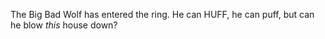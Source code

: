 The Big Bad Wolf has entered the ring.
He can HUFF, he can puff, but can he blow *this* house down?
